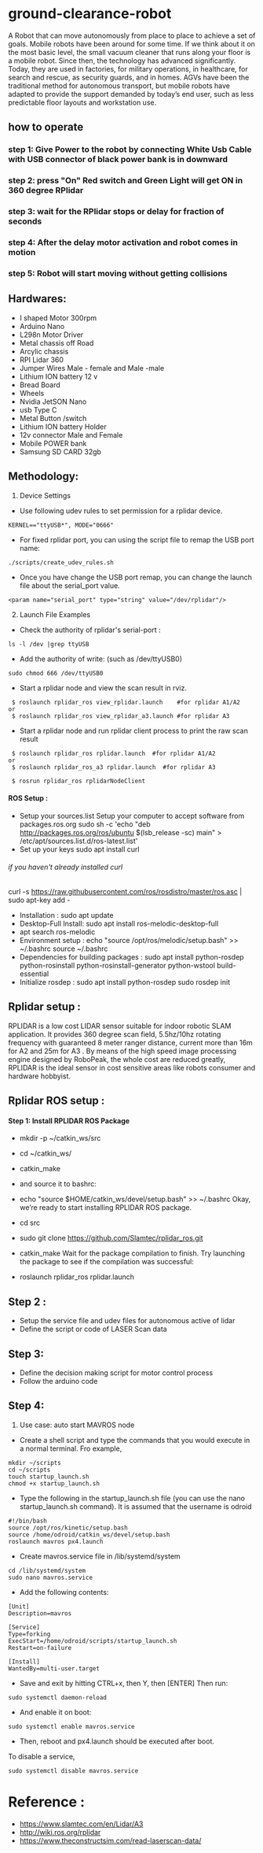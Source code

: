 # ground-clearance-robot
A Robot that can move autonomously from place to place to achieve a set of goals. Mobile robots have been around for some time. If we think about it on the most basic level, the small vacuum cleaner that runs along your floor is a mobile robot. Since then, the technology has advanced significantly. Today, they are used in factories, for military operations, in healthcare, for search and rescue, as security guards, and in homes.
AGVs have been the traditional method for autonomous transport, but mobile robots have adapted to provide the support demanded by today’s end user, such as less predictable floor layouts and workstation use.

## how to operate
### step 1:  Give Power to the robot by connecting White Usb Cable with USB connector of black power bank is in downward 
### step 2:   press "On" Red switch and Green Light will get ON in 360 degree RPlidar   
### step 3:   wait for the RPlidar stops or delay for fraction of seconds 
### step 4:  After the delay motor activation and robot comes in motion
### step 5:  Robot will start moving without getting collisions 

## Hardwares:
* I shaped Motor 300rpm
* Arduino Nano 
* L298n Motor Driver 
* Metal chassis off Road 
* Arcylic chassis 
* RPI Lidar 360 
* Jumper Wires Male - female and Male -male 
* Lithium ION battery 12 v 
* Bread Board 
* Wheels 
* Nvidia JetSON Nano 
* usb Type C
* Metal Button /switch 
* Lithium ION battery Holder 
* 12v connector Male and Female 
* Mobile POWER bank 
* Samsung SD CARD 32gb  

## Methodology:
1. Device Settings
 * Use following udev rules to set permission for a rplidar device.

``` KERNEL=="ttyUSB*", MODE="0666" ```
 * For fixed rplidar port, you can using the script file to remap the USB port name:
 
``` ./scripts/create_udev_rules.sh ```
 * Once you have change the USB port remap, you can change the launch file about the serial_port value.

``` <param name="serial_port" type="string" value="/dev/rplidar"/> ```

2. Launch File Examples
 * Check the authority of rplidar's serial-port :
 
``` ls -l /dev |grep ttyUSB ```
 * Add the authority of write: (such as /dev/ttyUSB0)

``` sudo chmod 666 /dev/ttyUSB0 ```
 * Start a rplidar node and view the scan result in rviz.

``` 
 $ roslaunch rplidar_ros view_rplidar.launch    #for rplidar A1/A2
or
 $ roslaunch rplidar_ros view_rplidar_a3.launch #for rplidar A3
```
 * Start a rplidar node and run rplidar client process to print the raw scan result

```
 $ roslaunch rplidar_ros rplidar.launch  #for rplidar A1/A2
or
 $ roslaunch rplidar_ros_a3 rplidar.launch  #for rplidar A3

 $ rosrun rplidar_ros rplidarNodeClient
```
#### ROS Setup :
* Setup your sources.list
Setup your computer to accept software from packages.ros.org
sudo sh -c 'echo "deb http://packages.ros.org/ros/ubuntu $(lsb_release -sc) main" > /etc/apt/sources.list.d/ros-latest.list'
* Set up your keys
sudo apt install curl 
###### if you haven't already installed curl 
curl -s https://raw.githubusercontent.com/ros/rosdistro/master/ros.asc | sudo apt-key add -
* Installation : sudo apt update
* Desktop-Full Install: sudo apt install ros-melodic-desktop-full
* apt search ros-melodic
* Environment setup : echo "source /opt/ros/melodic/setup.bash" >> ~/.bashrc
source ~/.bashrc
* Dependencies for building packages : sudo apt install python-rosdep python-rosinstall python-rosinstall-generator python-wstool build-essential
* Initialize rosdep : sudo apt install python-rosdep       sudo rosdep init

## Rplidar setup :
RPLIDAR is a low cost LIDAR sensor suitable for indoor robotic SLAM application. It provides 360 degree scan field, 5.5hz/10hz rotating frequency with guaranteed 8 meter ranger distance, current more than 16m for A2 and 25m for A3 . By means of the high speed image processing engine designed by RoboPeak, the whole cost are reduced greatly, RPLIDAR is the ideal sensor in cost sensitive areas like robots consumer and hardware hobbyist.
## Rplidar ROS setup :

#### Step 1: Install RPLIDAR ROS Package
* mkdir -p ~/catkin_ws/src
* cd ~/catkin_ws/
* catkin_make
* and source it to bashrc:

* echo "source $HOME/catkin_ws/devel/setup.bash" >> ~/.bashrc
Okay, we’re ready to start installing RPLIDAR ROS package.

* cd src
* sudo git clone  https://github.com/Slamtec/rplidar_ros.git
* catkin_make
Wait for the package compilation to finish. Try launching the package to see if the compilation was successful:

* roslaunch rplidar_ros rplidar.launch
## Step 2 : 
* Setup the service file and udev files for autonomous active of lidar
* Define the script or code of LASER Scan data 
## Step 3:
* Define the decision making script for motor control process
* Follow the arduino code 
## Step 4:
1. Use case: auto start MAVROS node
 * Create a shell script and type the commands that you would execute in a normal terminal. Fro example,
 ```
 mkdir ~/scripts
cd ~/scripts
touch startup_launch.sh
chmod +x startup_launch.sh
 ```
* Type the following in the startup_launch.sh file (you can use the nano startup_launch.sh command). It is assumed that the username is odroid
```
#!/bin/bash
source /opt/ros/kinetic/setup.bash
source /home/odroid/catkin_ws/devel/setup.bash
roslaunch mavros px4.launch
```
* Create mavros.service file in /lib/systemd/system
```
cd /lib/systemd/system
sudo nano mavros.service
```
* Add the following contents:
```
[Unit]
Description=mavros

[Service]
Type=forking
ExecStart=/home/odroid/scripts/startup_launch.sh
Restart=on-failure

[Install]
WantedBy=multi-user.target
```
* Save and exit by hitting CTRL+x, then Y, then [ENTER]
Then run:
```
sudo systemctl daemon-reload

```
* And enable it on boot:
```
sudo systemctl enable mavros.service

```
* Then, reboot and px4.launch should be executed after boot.

To disable a service,
```
sudo systemctl disable mavros.service
```

# Reference :
* https://www.slamtec.com/en/Lidar/A3
* http://wiki.ros.org/rplidar
* https://www.theconstructsim.com/read-laserscan-data/



